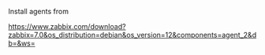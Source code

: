 Install agents from 


https://www.zabbix.com/download?zabbix=7.0&os_distribution=debian&os_version=12&components=agent_2&db=&ws=
